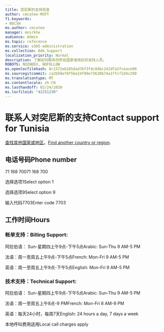 ```yaml
---
title: 突尼斯的支持信息
author: cmcatee-MSFT
f1.keywords:
- NOCSH
ms.author: cmcatee
manager: mnirkhe
audience: Admin
ms.topic: reference
ms.service: o365-administration
ms.collection: Adm_Support
localization_priority: Normal
description: 了解如何联系你所在国家或地区的支持人员。
ROBOTS: NOINDEX, NOFOLLOW
ms.openlocfilehash: 8c1572eb185dad7bf3f4c84bc242dfa2fceace00
ms.sourcegitcommit: ca2b58ef8f5be24f09e73620b74a1ffcf2d4c290
ms.translationtype: MT
ms.contentlocale: zh-CN
ms.lasthandoff: 02/24/2020
ms.locfileid: "42251230"
---
```

# <a name="contact-support-for-tunisia"></a><span data-ttu-id="1c3fe-103">联系人对突尼斯的支持</span><span class="sxs-lookup"><span data-stu-id="1c3fe-103">Contact support for Tunisia</span></span>

<span data-ttu-id="1c3fe-104">[查找其他国家或地区](../contact-support-for-business-products.md)。</span><span class="sxs-lookup"><span data-stu-id="1c3fe-104">[Find another country or region](../contact-support-for-business-products.md).</span></span>

## <a name="phone-number"></a><span data-ttu-id="1c3fe-105">电话号码</span><span class="sxs-lookup"><span data-stu-id="1c3fe-105">Phone number</span></span>
<span data-ttu-id="1c3fe-106">71 168 700</span><span class="sxs-lookup"><span data-stu-id="1c3fe-106">71 168 700</span></span>

<span data-ttu-id="1c3fe-107">选择选项1</span><span class="sxs-lookup"><span data-stu-id="1c3fe-107">Select option 1</span></span>

<span data-ttu-id="1c3fe-108">选择选项9</span><span class="sxs-lookup"><span data-stu-id="1c3fe-108">Select option 9</span></span>

<span data-ttu-id="1c3fe-109">输入代码7703</span><span class="sxs-lookup"><span data-stu-id="1c3fe-109">Enter code 7703</span></span>

## <a name="hours"></a><span data-ttu-id="1c3fe-110">工作时间</span><span class="sxs-lookup"><span data-stu-id="1c3fe-110">Hours</span></span>
### <a name="billing-support"></a><span data-ttu-id="1c3fe-111">帐单支持：</span><span class="sxs-lookup"><span data-stu-id="1c3fe-111">Billing Support:</span></span>

<span data-ttu-id="1c3fe-112">阿拉伯语： Sun-星期四上午9点-下午5点</span><span class="sxs-lookup"><span data-stu-id="1c3fe-112">Arabic: Sun-Thu 9 AM-5 PM</span></span>

<span data-ttu-id="1c3fe-113">法语：周一至周五上午9点-下午5点</span><span class="sxs-lookup"><span data-stu-id="1c3fe-113">French: Mon-Fri 9 AM-5 PM</span></span>

<span data-ttu-id="1c3fe-114">英语：周一至周五上午9点-下午5点</span><span class="sxs-lookup"><span data-stu-id="1c3fe-114">English: Mon-Fri 9 AM-5 PM</span></span>

### <a name="technical-support"></a><span data-ttu-id="1c3fe-115">技术支持：</span><span class="sxs-lookup"><span data-stu-id="1c3fe-115">Technical Support:</span></span>

<span data-ttu-id="1c3fe-116">阿拉伯语： Sun-星期四上午9点-下午5点</span><span class="sxs-lookup"><span data-stu-id="1c3fe-116">Arabic: Sun-Thu 9 AM-5 PM</span></span>

<span data-ttu-id="1c3fe-117">法语：周一至周五上午8点-9 PM</span><span class="sxs-lookup"><span data-stu-id="1c3fe-117">French: Mon-Fri 8 AM-9 PM</span></span>

<span data-ttu-id="1c3fe-118">英语：每天24小时，每周7天</span><span class="sxs-lookup"><span data-stu-id="1c3fe-118">English: 24 hours a day, 7 days a week</span></span>

<span data-ttu-id="1c3fe-119">本地呼叫费用适用</span><span class="sxs-lookup"><span data-stu-id="1c3fe-119">Local call charges apply</span></span>